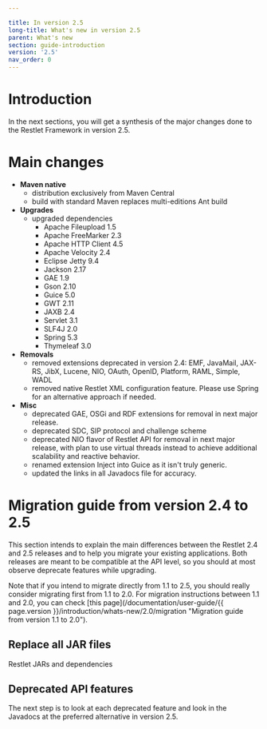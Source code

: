 ```yaml
---

title: In version 2.5
long-title: What's new in version 2.5
parent: What's new
section: guide-introduction
version: '2.5'
nav_order: 0
---
```

# Introduction

In the next sections, you will get a synthesis of the major changes done
to the Restlet Framework in version 2.5.

# Main changes

* __Maven native__
  * distribution exclusively from Maven Central
  * build with standard Maven replaces multi-editions Ant build 
* __Upgrades__
  * upgraded dependencies
    * Apache Fileupload 1.5
    * Apache FreeMarker 2.3
    * Apache HTTP Client 4.5
    * Apache Velocity 2.4
    * Eclipse Jetty 9.4
    * Jackson 2.17
    * GAE 1.9
    * Gson 2.10
    * Guice 5.0
    * GWT 2.11
    * JAXB 2.4
    * Servlet 3.1
    * SLF4J 2.0
    * Spring 5.3
    * Thymeleaf 3.0
* __Removals__
  * removed extensions deprecated in version 2.4: EMF, JavaMail, JAX-RS, JibX, Lucene, NIO, OAuth, OpenID, Platform, RAML, Simple, WADL
  * removed native Restlet XML configuration feature. Please use Spring for an alternative approach if needed.
* __Misc__
    * deprecated GAE, OSGi and RDF extensions for removal in next major release.
    * deprecated SDC, SIP protocol and challenge scheme
    * deprecated NIO flavor of Restlet API for removal in next major release, with plan to use virtual threads instead to achieve additional scalability and reactive behavior.
    * renamed extension Inject into Guice as it isn't truly generic.
    * updated the links in all Javadocs file for accuracy.

# Migration guide from version 2.4 to 2.5

This section intends to explain the main differences between the Restlet
2.4 and 2.5 releases and to help you migrate your existing applications.
Both releases are meant to be compatible at the API level, so you should
at most observe deprecate features while upgrading.

Note that if you intend to migrate directly from 1.1 to 2.5, you should
really consider migrating first from 1.1 to 2.0. For migration instructions between 1.1 and 2.0,
you can check [this page](/documentation/user-guide/{{ page.version }}/introduction/whats-new/2.0/migration "Migration guide from version 1.1 to 2.0").

## Replace all JAR files

Restlet JARs and dependencies

## Deprecated API features

The next step is to look at each deprecated feature and look in the
Javadocs at the preferred alternative in version 2.5.
